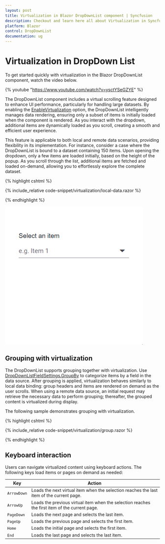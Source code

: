 ```yaml
---
layout: post
title: Virtualization in Blazor DropDownList component | Syncfusion
description: Checkout and learn here all about Virtualization in Syncfusion Blazor DropDown List component and much more.
platform: Blazor
control: DropDownList
documentation: ug
---
```


# Virtualization in DropDown List

To get started quickly with virtualization in the Blazor DropDownList component, watch the video below.

{% youtube "https://www.youtube.com/watch?v=ysctYSeGZYE" %}

The DropDownList component includes a virtual scrolling feature designed to enhance UI performance, particularly for handling large datasets. By enabling the [EnableVirtualization](https://help.syncfusion.com/cr/blazor/Syncfusion.Blazor.DropDowns.SfDropDownList-2.html#Syncfusion_Blazor_DropDowns_SfDropDownList_2_EnableVirtualization) option, the DropDownList intelligently manages data rendering, ensuring only a subset of items is initially loaded when the component is rendered. As you interact with the dropdown, additional items are dynamically loaded as you scroll, creating a smooth and efficient user experience.

This feature is applicable to both local and remote data scenarios, providing flexibility in its implementation. For instance, consider a case where the DropDownList is bound to a dataset containing 150 items. Upon opening the dropdown, only a few items are loaded initially, based on the height of the popup. As you scroll through the list, additional items are fetched and loaded on-demand, allowing you to effortlessly explore the complete dataset.


{% highlight cshtml %}

{% include_relative code-snippet/virtualization/local-data.razor %}

{% endhighlight %}

![Blazor DropDownList with virtualization and local data](./images/virtualization/blazor_dropdownlist_virtualization-local-data.gif)

## Grouping with virtualization

The DropDownList supports grouping together with virtualization. Use [DropDownListFieldSettings.GroupBy](https://help.syncfusion.com/cr/blazor/Syncfusion.Blazor.DropDowns.DropDownListFieldSettings.html#Syncfusion_Blazor_DropDowns_DropDownListFieldSettings_GroupBy) to categorize items by a field in the data source. After grouping is applied, virtualization behaves similarly to local data binding: group headers and items are rendered on demand as the user scrolls. When using a remote data source, an initial request may retrieve the necessary data to perform grouping; thereafter, the grouped content is virtualized during display.

The following sample demonstrates grouping with virtualization.

{% highlight cshtml %}

{% include_relative code-snippet/virtualization/group.razor %}

{% endhighlight %}

## Keyboard interaction

Users can navigate virtualized content using keyboard actions. The following keys load items or pages on demand as needed:

| Key | Action |
|-----|-----|
| `ArrowDown` | Loads the next virtual item when the selection reaches the last item of the current page. |
| `ArrowUp` | Loads the previous virtual item when the selection reaches the first item of the current page. |
| `PageDown` | Loads the next page and selects the last item. |
| `PageUp` | Loads the previous page and selects the first item. |
| `Home` | Loads the initial page and selects the first item. |
| `End` | Loads the last page and selects the last item. |
